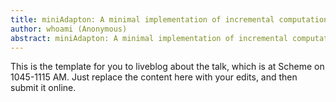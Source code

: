 ```yaml
---
title: miniAdapton: A minimal implementation of incremental computation in Scheme
author: whoami (Anonymous)
abstract: miniAdapton: A minimal implementation of incremental computation in Scheme
---
```


This is the template for you to liveblog about the talk,
which is at Scheme on 1045-1115 AM.  Just replace the content here
with your edits, and then submit it online.
